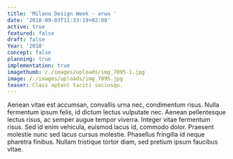 ```yaml
---
title: 'Milano Design Week - arwa '
date: '2018-09-03T11:33:19+02:00'
active: true
featured: false
draft: false
Year: '2018'
concept: false
planning: true
implementation: true
imagethumb: /./images/uploads/img_7095-1.jpg
image: /./images/uploads/img_7095.jpg
teaser: Class aptent taciti sociosqu.
---
```

Aenean vitae est accumsan, convallis urna nec, condimentum risus. Nulla fermentum ipsum felis, id dictum lectus vulputate nec. Aenean pellentesque lectus risus, ac semper augue tempor viverra. Integer vitae fermentum risus. Sed id enim vehicula, euismod lacus id, commodo dolor. Praesent molestie nunc sed lacus cursus molestie. Phasellus fringilla id neque pharetra finibus. Nullam tristique tortor diam, sed pretium ipsum faucibus vitae.

